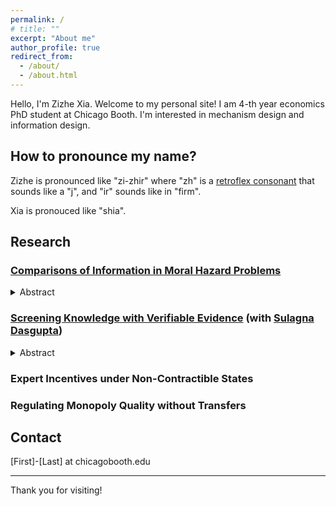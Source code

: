 ```yaml
---
permalink: /
# title: ""
excerpt: "About me"
author_profile: true
redirect_from: 
  - /about/
  - /about.html
---
```



Hello, I'm Zizhe Xia. Welcome to my personal site! I am 4-th year economics PhD student at Chicago Booth. I'm interested in mechanism design and information design.

## How to pronounce my name?

Zizhe is pronounced like "zi-zhir" where "zh" is a [retroflex consonant](https://en.wikipedia.org/wiki/Retroflex_consonant) that sounds like a "j", and "ir" sounds like in "firm". 

Xia is pronouced like "shia".

## Research
   
### **[Comparisons of Information in Moral Hazard Problems](https://zizhe-xia.github.io/files/papers/Compare_Info_MH.pdf)**
<details>
    <summary>Abstract</summary>
    I use a novel geometric approach to compare information in moral hazard problems. I study three nested geometric orders on information, namely the column space, the conic span, and the zonotope orders. The orders are defined by the inclusion of the column space, the conic span, and the zonotope of the matrices representing the experiments. For each order, I establish four equivalent characterizations – (i) inclusion of polyhedral sets of feasible state dependent utilities, (ii) matrix factorization, (iii) posterior belief distributions, and (iv) classes of moral hazard problems. The column space order characterizes the comparison of feasibility in all moral hazard problems. The conic span order characterizes the comparison of costs in all moral hazard problems with a risk neutral agent and limited liability. The zonotope order characterizes the comparison of costs in all moral hazard problems when the agent can have any utility exhibiting risk aversion.
</details>

### **[Screening Knowledge with Verifiable Evidence](https://zizhe-xia.github.io/files/papers/Hiring_with_Evidence_Feb2025.pdf)** (with [Sulagna Dasgupta](https://sites.google.com/view/sulagna)) 
<details>
    <summary>Abstract</summary>
    A principal seeks to screen an agent based on his demonstrable knowledge of a subject
     matter, modeled as a binary state. The agent learns about the state through two kinds of
    opposing verifiable signals, each kind providing evidence in favor of one of the states. A good
    quality agent has an evidence structure which is more informative than a bad quality one. In
    a symmetric setting, we show that under the optimal test, regardless of whether the agent can
    predict the state correctly, he is failed if the amount of evidence he is able to show is below a
    threshold. Conditional on providing evidence above this threshold, the agent is passed based on
    a simple True-False test – i.e., if and only if he gives the correct answer. We see this result as
    rationalizing a common test structure where test-takers are given credit for giving the correct
    answer only if they show a minimal amount of data, arguments, or steps, in support of their
    answer. We prove the results by identifying a connection to the optimal transport problem and
    leveraging it to show the existence of an appropriate virtual value function.
</details>

### **Expert Incentives under Non-Contractible States**

### **Regulating Monopoly Quality without Transfers**


## Contact

[First]-[Last] at chicagobooth.edu

---

Thank you for visiting!

